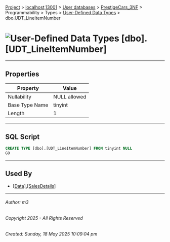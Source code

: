 #### 

[Project](../../../../../../index.md) > [localhost,13001](../../../../../index.md) > [User databases](../../../../index.md) > [PrestigeCars_3NF](../../../index.md) > Programmability > Types > [User-Defined Data Types](User-Defined_Data_Types.md) > dbo.UDT_LineItemNumber

# ![User-Defined Data Types](../../../../../../Images/UserDefinedDataType32.png) [dbo].[UDT_LineItemNumber]

---

## <a name="#properties"></a>Properties

| Property | Value |
|---|---|
| Nullability | NULL allowed |
| Base Type Name | tinyint |
| Length | 1 |


---

## <a name="#sqlscript"></a>SQL Script

```sql
CREATE TYPE [dbo].[UDT_LineItemNumber] FROM tinyint NULL
GO

```


---

## <a name="#usedby"></a>Used By

* [[Data].[SalesDetails]](../../../Tables/Data_SalesDetails.md)


---

###### Author:  m3

###### Copyright 2025 - All Rights Reserved

###### Created: Sunday, 18 May 2025 10:09:04 pm

